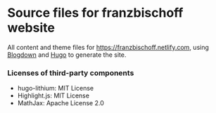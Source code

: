 Source files for franzbischoff website
======================================

All content and theme files for https://franzbischoff.netlify.com, using [Blogdown](https://github.com/rstudio/blogdown) and [Hugo](http://gohugo.io/) to generate the site. 

### Licenses of third-party components

* hugo-lithium: MIT License
* Highlight.js: MIT License
* MathJax: Apache License 2.0
